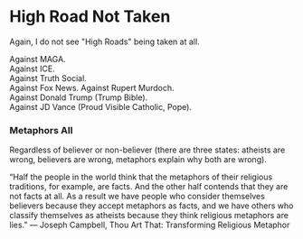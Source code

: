 # High Road Not Taken

Again, I do not see "High Roads" being taken at all.

Against MAGA.   
Against ICE.   
Against Truth Social.    
Against Fox News. Against Rupert Murdoch.   
Against Donald Trump (Trump Bible).  
Against JD Vance (Proud Visible Catholic, Pope).  


### Metaphors All

Regardless of believer or non-believer (there are three states: atheists are wrong, believers are wrong, metaphors explain why both are wrong). 

“Half the people in the world think that the metaphors of their religious traditions, for example, are facts. And the other half contends that they are not facts at all. As a result we have people who consider themselves believers because they accept metaphors as facts, and we have others who classify themselves as atheists because they think religious metaphors are lies.” ― Joseph Campbell, Thou Art That: Transforming Religious Metaphor
